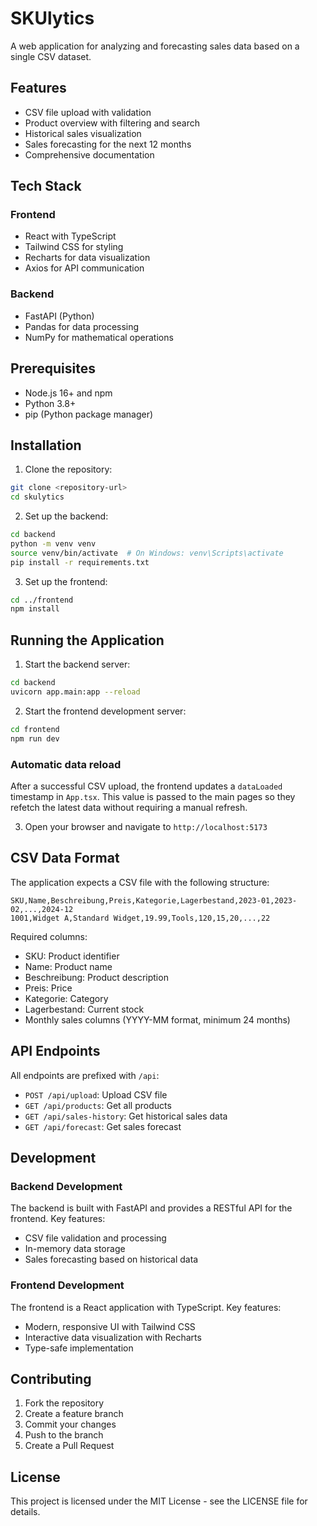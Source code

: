 # SKUlytics

A web application for analyzing and forecasting sales data based on a single CSV dataset.

## Features

- CSV file upload with validation
- Product overview with filtering and search
- Historical sales visualization
- Sales forecasting for the next 12 months
- Comprehensive documentation

## Tech Stack

### Frontend

- React with TypeScript
- Tailwind CSS for styling
- Recharts for data visualization
- Axios for API communication

### Backend

- FastAPI (Python)
- Pandas for data processing
- NumPy for mathematical operations

## Prerequisites

- Node.js 16+ and npm
- Python 3.8+
- pip (Python package manager)

## Installation

1. Clone the repository:

```bash
git clone <repository-url>
cd skulytics
```

2. Set up the backend:

```bash
cd backend
python -m venv venv
source venv/bin/activate  # On Windows: venv\Scripts\activate
pip install -r requirements.txt
```

3. Set up the frontend:

```bash
cd ../frontend
npm install
```

## Running the Application

1. Start the backend server:

```bash
cd backend
uvicorn app.main:app --reload
```

2. Start the frontend development server:

```bash
cd frontend
npm run dev
```

### Automatic data reload

After a successful CSV upload, the frontend updates a `dataLoaded` timestamp in
`App.tsx`. This value is passed to the main pages so they refetch the latest
data without requiring a manual refresh.

3. Open your browser and navigate to `http://localhost:5173`

## CSV Data Format

The application expects a CSV file with the following structure:

```csv
SKU,Name,Beschreibung,Preis,Kategorie,Lagerbestand,2023-01,2023-02,...,2024-12
1001,Widget A,Standard Widget,19.99,Tools,120,15,20,...,22
```

Required columns:

- SKU: Product identifier
- Name: Product name
- Beschreibung: Product description
- Preis: Price
- Kategorie: Category
- Lagerbestand: Current stock
- Monthly sales columns (YYYY-MM format, minimum 24 months)

## API Endpoints

All endpoints are prefixed with `/api`:

- `POST /api/upload`: Upload CSV file
- `GET /api/products`: Get all products
- `GET /api/sales-history`: Get historical sales data
- `GET /api/forecast`: Get sales forecast

## Development

### Backend Development

The backend is built with FastAPI and provides a RESTful API for the frontend. Key features:

- CSV file validation and processing
- In-memory data storage
- Sales forecasting based on historical data

### Frontend Development

The frontend is a React application with TypeScript. Key features:

- Modern, responsive UI with Tailwind CSS
- Interactive data visualization with Recharts
- Type-safe implementation

## Contributing

1. Fork the repository
2. Create a feature branch
3. Commit your changes
4. Push to the branch
5. Create a Pull Request

## License

This project is licensed under the MIT License - see the LICENSE file for details.
